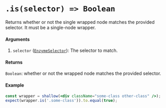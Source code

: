 # `.is(selector) => Boolean`

Returns whether or not the single wrapped node matches the provided selector. It must be a single-node wrapper.


#### Arguments

1. `selector` ([`EnzymeSelector`](../selector.md)): The selector to match.


#### Returns

`Boolean`: whether or not the wrapped node matches the provided selector.


#### Example


```jsx
const wrapper = shallow(<div className="some-class other-class" />);
expect(wrapper.is('.some-class')).to.equal(true);
```
